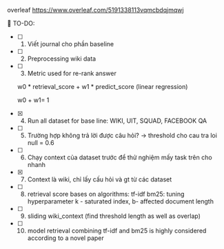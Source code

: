 overleaf https://www.overleaf.com/5191338113vqmcbdqjmqwj

📜 TO-DO:
- [ ] 1. Viết journal cho phần baseline
- [ ] 2. Preprocessing wiki data
- [ ] 3. Metric used for re-rank answer 

  w0 \* retrieval_score + w1 \* predict_score (linear regression)
  
  w0 + w1= 1 
- [x] 4. Run all dataset for base line: WIKI, UIT, SQUAD, FACEBOOK QA
- [ ] 5. Trường hợp không trả lời được câu hỏi?  -> threshold cho cau tra loi null = 0.6
- [ ] 6. Chạy context của dataset trước để thử nghiệm mấy task trên cho nhanh
- [x] 7. Context là wiki, chỉ lấy cấu hỏi và gt từ các dataset
- [ ] 8. retrieval score bases on algorithms:
         tf-idf
         bm25: tuning hyperparameter k - saturated index, b- affected document length
- [ ] 9. sliding wiki_context (find threshold length as well as overlap)
- [ ] 10. model retrieval combining tf-idf and bm25  is highly considered according to a novel paper
